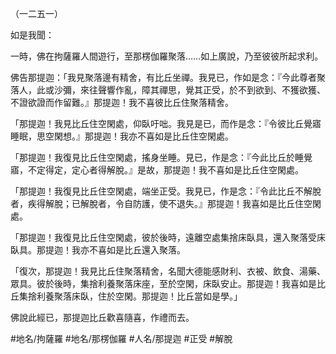 （一二五一）

如是我聞：

一時，佛在拘薩羅人間遊行，至那楞伽羅聚落……如上廣說，乃至彼彼所起求利。

佛告那提迦：「我見聚落邊有精舍，有比丘坐禪。我見已，作如是念：『今此尊者聚落人，此或沙彌，來往聲響作亂，障其禪思，覺其正受，於不到欲到、不獲欲獲、不證欲證而作留難。』那提迦！我不喜彼比丘住聚落精舍。

「那提迦！我見比丘住空閑處，仰臥吁咄。我見是已，而作是念：『令彼比丘覺寤睡眠，思空閑想。』那提迦！我亦不喜如是比丘住空閑處。

「那提迦！我復見比丘住空閑處，搖身坐睡。見已，作是念：『今此比丘於睡覺寤，不定得定，定心者得解脫。』是故，那提迦！我不喜如是比丘住空閑處。

「那提迦！我復見比丘住空閑處，端坐正受。我見已，作是念：『令此比丘不解脫者，疾得解脫；已解脫者，令自防護，使不退失。』那提迦！我喜如是比丘住空閑處。

「那提迦！我復見比丘住空閑處，彼於後時，遠離空處集捨床臥具，還入聚落受床臥具。那提迦！我亦不喜如是比丘還入聚落。

「復次，那提迦！我見比丘住聚落精舍，名聞大德能感財利、衣被、飲食、湯藥、眾具。彼於後時，集捨利養聚落床座，至於空閑，床臥安止。那提迦！我喜如是比丘集捨利養聚落床臥，住於空閑。那提迦！比丘當如是學。」

佛說此經已，那提迦比丘歡喜隨喜，作禮而去。

#地名/拘薩羅
#地名/那楞伽羅
#人名/那提迦
#正受
#解脫
